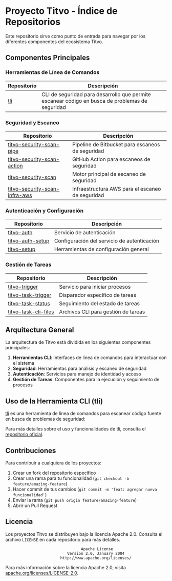 # Proyecto Titvo - Índice de Repositorios

Este repositorio sirve como punto de entrada para navegar por los diferentes componentes del ecosistema Titvo.

## Componentes Principales

### Herramientas de Línea de Comandos

| Repositorio | Descripción |
|-------------|-------------|
| [tli](https://github.com/KaribuLab/tli) | CLI de seguridad para desarrollo que permite escanear código en busca de problemas de seguridad |

### Seguridad y Escaneo

| Repositorio | Descripción |
|-------------|-------------|
| [titvo-security-scan-pipe](https://bitbucket.org/karibu-cl/titvo-security-scan-pipe/src/main/) | Pipeline de Bitbucket para escaneos de seguridad |
| [titvo-security-scan-action](https://github.com/KaribuLab/titvo-security-scan-action) | GitHub Action para escaneos de seguridad |
| [titvo-security-scan](https://github.com/KaribuLab/titvo-security-scan) | Motor principal de escaneo de seguridad |
| [titvo-security-scan-infra-aws](https://github.com/KaribuLab/titvo-security-scan-infra-aws) | Infraestructura AWS para el escaneo de seguridad |

### Autenticación y Configuración

| Repositorio | Descripción |
|-------------|-------------|
| [titvo-auth](https://github.com/KaribuLab/titvo-auth) | Servicio de autenticación |
| [titvo-auth-setup](https://github.com/KaribuLab/titvo-auth-setup) | Configuración del servicio de autenticación |
| [titvo-setup](https://github.com/KaribuLab/titvo-setup) | Herramientas de configuración general |

### Gestión de Tareas

| Repositorio | Descripción |
|-------------|-------------|
| [titvo-trigger](https://github.com/KaribuLab/titvo-trigger) | Servicio para iniciar procesos |
| [titvo-task-trigger](https://github.com/KaribuLab/titvo-task-trigger) | Disparador específico de tareas |
| [titvo-task-status](https://github.com/KaribuLab/titvo-task-status) | Seguimiento del estado de tareas |
| [titvo-task-cli-files](https://github.com/KaribuLab/titvo-task-cli-files) | Archivos CLI para gestión de tareas |

## Arquitectura General

La arquitectura de Titvo está dividida en los siguientes componentes principales:

1. **Herramientas CLI**: Interfaces de línea de comandos para interactuar con el sistema
2. **Seguridad**: Herramientas para análisis y escaneo de seguridad
3. **Autenticación**: Servicios para manejo de identidad y acceso
4. **Gestión de Tareas**: Componentes para la ejecución y seguimiento de procesos

## Uso de la Herramienta CLI (tli)

[tli](https://github.com/KaribuLab/tli) es una herramienta de línea de comandos para escanear código fuente en busca de problemas de seguridad:

Para más detalles sobre el uso y funcionalidades de tli, consulta el [repositorio oficial](https://github.com/KaribuLab/tli).

## Contribuciones

Para contribuir a cualquiera de los proyectos:

1. Crear un fork del repositorio específico
2. Crear una rama para tu funcionalidad (`git checkout -b feature/amazing-feature`)
3. Hacer commit de tus cambios (`git commit -m 'feat: agregar nueva funcionalidad'`)
4. Enviar la rama (`git push origin feature/amazing-feature`)
5. Abrir un Pull Request

## Licencia

Los proyectos Titvo se distribuyen bajo la licencia Apache 2.0. Consulta el archivo `LICENSE` en cada repositorio para más detalles.

```
                                 Apache License
                           Version 2.0, January 2004
                        http://www.apache.org/licenses/
```

Para más información sobre la licencia Apache 2.0, visita [apache.org/licenses/LICENSE-2.0](https://www.apache.org/licenses/LICENSE-2.0).